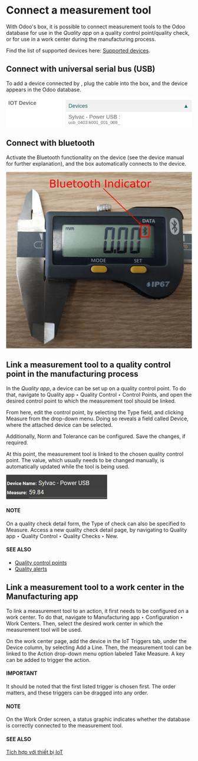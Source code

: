 # Connect a measurement tool

<a id="iot-devices-measurement-tool"></a>

With Odoo's  box, it is possible to connect measurement tools to the
Odoo database for use in the *Quality app* on a quality control point/quality check, or for use in a
work center during the manufacturing process.

Find the list of supported devices here: [Supported devices](https://www.odoo.com/page/iot-hardware).

## Connect with universal serial bus (USB)

To add a device connected by , plug the  cable into the  box, and the device appears in the Odoo
database.

![Measurement tool recognized on the IoT box.](../../../../.gitbook/assets/device-dropdown.png)

## Connect with bluetooth

Activate the Bluetooth functionality on the device (see the device manual for further explanation),
and the  box automatically connects to the device.

![Bluetooth indicator on measurement tool.](../../../../.gitbook/assets/measurement-tool.png)

## Link a measurement tool to a quality control point in the manufacturing process

In the *Quality app*, a device can be set up on a quality control point. To do that, navigate to
Quality app ‣ Quality Control ‣ Control Points, and open the desired control
point to which the measurement tool should be linked.

From here, edit the control point, by selecting the Type field, and clicking
Measure from the drop-down menu. Doing so reveals a field called Device,
where the attached device can be selected.

Additionally, Norm and Tolerance can be configured. Save the
changes, if required.

At this point, the measurement tool is linked to the chosen quality control point. The value, which
usually needs to be changed manually, is automatically updated while the tool is being used.

![Measurement tool input in the Odoo database.](../../../../.gitbook/assets/measurement-control-point.png)

#### NOTE
On a quality check detail form, the Type of check can also be specified to
Measure. Access a new quality check detail page, by navigating to
Quality app ‣ Quality Control ‣ Quality Checks ‣ New.

#### SEE ALSO
- [Quality control points](applications/inventory_and_mrp/quality/quality_management/quality_control_points.md)
- [Quality alerts](applications/inventory_and_mrp/quality/quality_management/quality_alerts.md)

## Link a measurement tool to a work center in the Manufacturing app

To link a measurement tool to an action, it first needs to be configured on a work center. To do
that, navigate to Manufacturing app ‣ Configuration ‣ Work Centers. Then,
select the desired work center in which the measurement tool will be used.

On the work center page, add the device in the IoT Triggers tab, under the
Device column, by selecting Add a Line. Then, the measurement tool can be
linked to the Action drop-down menu option labeled Take Measure. A key can
be added to trigger the action.

#### IMPORTANT
It should be noted that the first listed trigger is chosen first. The order matters, and these
triggers can be dragged into any order.

#### NOTE
On the Work Order screen, a status graphic indicates whether the database is
correctly connected to the measurement tool.

#### SEE ALSO
[Tích hợp với thiết bị IoT](applications/inventory_and_mrp/manufacturing/advanced_configuration/using_work_centers.md#workcenter-iot)
